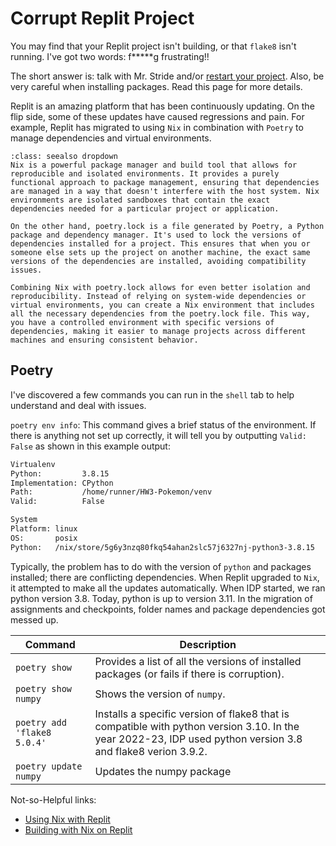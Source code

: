 # Corrupt Replit Project
You may find that your Replit project isn't building, or that `flake8` isn't running. I've got two words: f\*\*\*\*\*g frustrating!!  

The short answer is: talk with Mr. Stride and/or <a href="replit-tips.html#restart-project">restart your project</a>.  Also, be very
careful when installing packages. Read this page for more details.  

Replit is an amazing platform that has been continuously updating. On the flip side, some of these updates have caused regressions and pain.
For example, Replit has migrated to using `Nix` in combination with `Poetry` to manage dependencies and virtual environments.

```{admonition} What does ChatGPT Say about Nix?
:class: seealso dropdown
Nix is a powerful package manager and build tool that allows for reproducible and isolated environments. It provides a purely functional approach to package management, ensuring that dependencies are managed in a way that doesn't interfere with the host system. Nix environments are isolated sandboxes that contain the exact dependencies needed for a particular project or application.  

On the other hand, poetry.lock is a file generated by Poetry, a Python package and dependency manager. It's used to lock the versions of dependencies installed for a project. This ensures that when you or someone else sets up the project on another machine, the exact same versions of the dependencies are installed, avoiding compatibility issues.  

Combining Nix with poetry.lock allows for even better isolation and reproducibility. Instead of relying on system-wide dependencies or virtual environments, you can create a Nix environment that includes all the necessary dependencies from the poetry.lock file. This way, you have a controlled environment with specific versions of dependencies, making it easier to manage projects across different machines and ensuring consistent behavior.  
```
## Poetry
I've discovered a few commands you can run in the `shell` tab to help understand and deal with issues.  

`poetry env info`: This command gives a brief status of the environment. If there is anything not set up correctly, it will tell you
by outputting `Valid:  False` as shown in this example output:  
```bash
Virtualenv
Python:         3.8.15
Implementation: CPython
Path:           /home/runner/HW3-Pokemon/venv
Valid:          False

System
Platform: linux
OS:       posix
Python:   /nix/store/5g6y3nzq80fkq54ahan2slc57j6327nj-python3-3.8.15
```
Typically, the problem has to do with the version of `python` and packages installed; there are conflicting
dependencies. When Replit upgraded to `Nix`, it attempted
to make all the updates automatically. When IDP started, we ran python version 3.8. Today, python is up to version 3.11.
In the migration of assignments and checkpoints, folder names and package dependencies got messed up. 

|Command|Description|
|-------|-----------|
|`poetry show`| Provides a list of all the versions of installed packages (or fails if there is corruption).| 
|`poetry show numpy` | Shows the version of `numpy`. | 
|`poetry add 'flake8 5.0.4'` | Installs a specific version of flake8 that is compatible with python version 3.10. In the year 2022-23, IDP used python version 3.8 and flake8 verion 3.9.2.|  
|`poetry update numpy`| Updates the numpy package|

Not-so-Helpful links:
* [Using Nix with Replit](https://docs.replit.com/programming-ide/nix-on-replit)
* [Building with Nix on Replit](https://docs.replit.com/tutorials/python/build-with-nix)